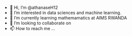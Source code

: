 - 👋 Hi, I’m @athanaseH12
- 👀 I’m interested in data sciences and machine learning.
- 🌱 I’m currently learning mathemamatics at AIMS RWANDA
- 💞️ I’m looking to collaborate on 
- 📫 How to reach me ...

<!---
athanaseH12/athanaseH12 is a ✨ special ✨ repository because its `README.md` (this file) appears on your GitHub profile.
You can click the Preview link to take a look at your changes.
--->
